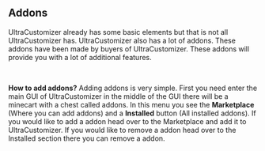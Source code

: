 ## Addons

UltraCustomizer already has some basic elements but that is not all UltraCustomizer has. UltraCustomizer also has a lot of addons. These addons have been made by buyers of UltraCustomizer.
These addons will provide you with a lot of additional features.

<br>

**How to add addons?**
Adding addons is very simple. 
First you need enter the main GUI of UltraCustomizer in the middle of the GUI there will be a minecart with a chest called addons. In this menu you see the **Marketplace** (Where you can add addons) and a **Installed** button (All installed addons). If you would like to add a addon head over to the Marketplace and add it to UltraCustomizer.
If you would like to remove a addon head over to the Installed section there you can remove a addon.
